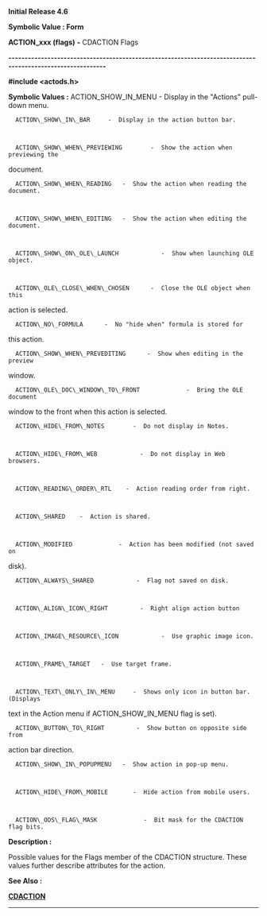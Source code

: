 




<!--
 /\* Font Definitions \*/
 @font-face
 {font-family:Helv;
 panose-1:2 11 6 4 2 2 2 3 2 4;}
@font-face
 {font-family:"Cambria Math";
 panose-1:2 4 5 3 5 4 6 3 2 4;}
 /\* Style Definitions \*/
 p.MsoNormal, li.MsoNormal, div.MsoNormal
 {margin-top:0cm;
 margin-right:0cm;
 margin-bottom:8.0pt;
 margin-left:0cm;
 line-height:107%;
 font-size:11.0pt;
 font-family:"Calibri",sans-serif;}
.MsoChpDefault
 {font-size:11.0pt;}
.MsoPapDefault
 {margin-bottom:8.0pt;
 line-height:107%;}
 /\* Page Definitions \*/
 @page WordSection1
 {size:612.0pt 792.0pt;
 margin:72.0pt 72.0pt 72.0pt 72.0pt;}
div.WordSection1
 {page:WordSection1;}
-->




**Initial Release 4.6**



**Symbolic Value : Form**



**ACTION\_xxx (flags)** **-** CDACTION
Flags


**----------------------------------------------------------------------------------------------------------**



**#include <actods.h>**


 **Symbolic Values :**      ACTION\_SHOW\_IN\_MENU   -  Display in the "Actions"
pull-down menu.  

  

      ACTION\_SHOW\_IN\_BAR     -  Display in the action button bar.  

  

      ACTION\_SHOW\_WHEN\_PREVIEWING        -  Show the action when previewing the
document.  

  

      ACTION\_SHOW\_WHEN\_READING   -  Show the action when reading the document.  

  

      ACTION\_SHOW\_WHEN\_EDITING   -  Show the action when editing the document.  

  

      ACTION\_SHOW\_ON\_OLE\_LAUNCH            -  Show when launching OLE object.  

  

      ACTION\_OLE\_CLOSE\_WHEN\_CHOSEN      -  Close the OLE object when this
action is selected.  

  

      ACTION\_NO\_FORMULA      -  No "hide when" formula is stored for
this action.  

  

      ACTION\_SHOW\_WHEN\_PREVEDITING      -  Show when editing in the preview
window.  

  

      ACTION\_OLE\_DOC\_WINDOW\_TO\_FRONT             -  Bring the OLE document
window to the front when this action is selected.  

  

      ACTION\_HIDE\_FROM\_NOTES        -  Do not display in Notes.  

  

      ACTION\_HIDE\_FROM\_WEB            -  Do not display in Web browsers.  

  

      ACTION\_READING\_ORDER\_RTL    -  Action reading order from right.  

  

      ACTION\_SHARED    -  Action is shared.  

  

      ACTION\_MODIFIED             -  Action has been modified (not saved on
disk).  

  

      ACTION\_ALWAYS\_SHARED            -  Flag not saved on disk.  

  

      ACTION\_ALIGN\_ICON\_RIGHT         -  Right align action button  

  

      ACTION\_IMAGE\_RESOURCE\_ICON            -  Use graphic image icon.  

  

      ACTION\_FRAME\_TARGET   -  Use target frame.  

  

      ACTION\_TEXT\_ONLY\_IN\_MENU     -  Shows only icon in button bar. (Displays
text in the Action menu if ACTION\_SHOW\_IN\_MENU flag is set).  

  

      ACTION\_BUTTON\_TO\_RIGHT         -  Show button on opposite side from
action bar direction.  

  

      ACTION\_SHOW\_IN\_POPUPMENU   -  Show action in pop-up menu.  

  

      ACTION\_HIDE\_FROM\_MOBILE       -  Hide action from mobile users.  

  

      ACTION\_ODS\_FLAG\_MASK             -  Bit mask for the CDACTION flag bits.  

  




**Description :**



Possible
values for the Flags member of the CDACTION structure.  These values further
describe attributes for the action.


 **See Also :**


**[CDACTION](CDACTION.md)**



----------------------------------------------------------------------------------------------------------


 





